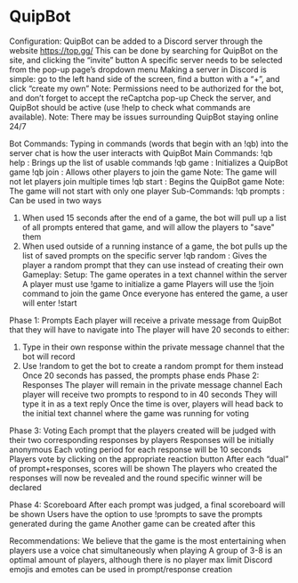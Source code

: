 # QuipBot

Configuration:
QuipBot can be added to a Discord server through the website https://top.gg/
This can be done by searching for QuipBot on the site, and clicking the “invite” button
A specific server needs to be selected from the pop-up page’s dropdown menu
Making a server in Discord is simple: go to the left hand side of the screen, find a button with a “+”, and click “create my own”
Note: Permissions need to be authorized for the bot, and don’t forget to accept the reCaptcha pop-up
Check the server, and QuipBot should be active (use !help to check what commands are available).
Note: There may be issues surrounding QuipBot staying online 24/7
 
Bot Commands:
Typing in commands (words that begin with an !qb) into the server chat is how the user interacts with QuipBot
Main Commands:
!qb help : Brings up the list of usable commands
!qb game : Initializes a QuipBot game
!qb join : Allows other players to join the game
Note: The game will not let players join multiple times
!qb start : Begins the QuipBot game
Note: The game will not start with only one player
Sub-Commands:
!qb prompts : Can be used in two ways

1. When used 15 seconds after the end of a game, the bot will pull up a list of all prompts entered that game, and will allow the players to "save" them
2. When used outside of a running instance of a game, the bot pulls up the list of saved prompts on the specific server
!qb random : Gives the player a random prompt that they can use instead of creating their own
Gameplay:
Setup:
The game operates in a text channel within the server 
A player must use !game to initialize a game
Players will use the !join command to join the game
Once everyone has entered the game, a user will enter !start

Phase 1: Prompts
Each player will receive a private message from QuipBot that they will have to navigate into
The player will have 20 seconds to either:

1. Type in their own response within the private message channel that the bot will record
2. Use !random to get the bot to create a random prompt for them instead
Once 20 seconds has passed, the prompts phase ends
Phase 2: Responses
The player will remain in the private message channel
Each player will receive two prompts to respond to in 40 seconds
They will type it in as a text reply
Once the time is over, players will head back to the initial text channel where the game was running for voting

Phase 3: Voting
Each prompt that the players created will be judged with their two corresponding responses by players
Responses will be initially anonymous 
Each voting period for each response will be 10 seconds
Players vote by clicking on the appropriate reaction button
After each “dual” of prompt+responses, scores will be shown
The players who created the responses will now be revealed and the round specific winner will be declared

Phase 4: Scoreboard
After each prompt was judged, a final scoreboard will be shown
Users have the option to use !prompts to save the prompts generated during the game
Another game can be created after this
 
Recommendations:
We believe that the game is the most entertaining when players use a voice chat simultaneously when playing
A group of 3-8 is an optimal amount of players, although there is no player max limit
Discord emojis and emotes can be used in prompt/response creation
